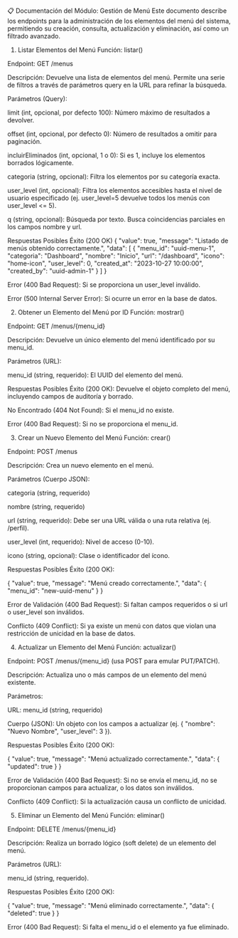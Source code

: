 📋 Documentación del Módulo: Gestión de Menú
Este documento describe los endpoints para la administración de los elementos del menú del sistema, permitiendo su creación, consulta, actualización y eliminación, así como un filtrado avanzado.

1. Listar Elementos del Menú
Función: listar()

Endpoint: GET /menus

Descripción: Devuelve una lista de elementos del menú. Permite una serie de filtros a través de parámetros query en la URL para refinar la búsqueda.

Parámetros (Query):

limit (int, opcional, por defecto 100): Número máximo de resultados a devolver.

offset (int, opcional, por defecto 0): Número de resultados a omitir para paginación.

incluirEliminados (int, opcional, 1 o 0): Si es 1, incluye los elementos borrados lógicamente.

categoria (string, opcional): Filtra los elementos por su categoría exacta.

user_level (int, opcional): Filtra los elementos accesibles hasta el nivel de usuario especificado (ej. user_level=5 devuelve todos los menús con user_level <= 5).

q (string, opcional): Búsqueda por texto. Busca coincidencias parciales en los campos nombre y url.

Respuestas Posibles
Éxito (200 OK)
{
  "value": true,
  "message": "Listado de menús obtenido correctamente.",
  "data": [
    {
      "menu_id": "uuid-menu-1",
      "categoria": "Dashboard",
      "nombre": "Inicio",
      "url": "/dashboard",
      "icono": "home-icon",
      "user_level": 0,
      "created_at": "2023-10-27 10:00:00",
      "created_by": "uuid-admin-1"
    }
  ]
}

Error (400 Bad Request): Si se proporciona un user_level inválido.

Error (500 Internal Server Error): Si ocurre un error en la base de datos.

2. Obtener un Elemento del Menú por ID
Función: mostrar()

Endpoint: GET /menus/{menu_id}

Descripción: Devuelve un único elemento del menú identificado por su menu_id.

Parámetros (URL):

menu_id (string, requerido): El UUID del elemento del menú.

Respuestas Posibles
Éxito (200 OK): Devuelve el objeto completo del menú, incluyendo campos de auditoría y borrado.

No Encontrado (404 Not Found): Si el menu_id no existe.

Error (400 Bad Request): Si no se proporciona el menu_id.

3. Crear un Nuevo Elemento del Menú
Función: crear()

Endpoint: POST /menus

Descripción: Crea un nuevo elemento en el menú.

Parámetros (Cuerpo JSON):

categoria (string, requerido)

nombre (string, requerido)

url (string, requerido): Debe ser una URL válida o una ruta relativa (ej. /perfil).

user_level (int, requerido): Nivel de acceso (0-10).

icono (string, opcional): Clase o identificador del ícono.

Respuestas Posibles
Éxito (200 OK):

{
  "value": true,
  "message": "Menú creado correctamente.",
  "data": { "menu_id": "new-uuid-menu" }
}

Error de Validación (400 Bad Request): Si faltan campos requeridos o si url o user_level son inválidos.

Conflicto (409 Conflict): Si ya existe un menú con datos que violan una restricción de unicidad en la base de datos.

4. Actualizar un Elemento del Menú
Función: actualizar()

Endpoint: POST /menus/{menu_id} (usa POST para emular PUT/PATCH).

Descripción: Actualiza uno o más campos de un elemento del menú existente.

Parámetros:

URL: menu_id (string, requerido)

Cuerpo (JSON): Un objeto con los campos a actualizar (ej. { "nombre": "Nuevo Nombre", "user_level": 3 }).

Respuestas Posibles
Éxito (200 OK):

{
  "value": true,
  "message": "Menú actualizado correctamente.",
  "data": { "updated": true }
}

Error de Validación (400 Bad Request): Si no se envía el menu_id, no se proporcionan campos para actualizar, o los datos son inválidos.

Conflicto (409 Conflict): Si la actualización causa un conflicto de unicidad.

5. Eliminar un Elemento del Menú
Función: eliminar()

Endpoint: DELETE /menus/{menu_id}

Descripción: Realiza un borrado lógico (soft delete) de un elemento del menú.

Parámetros (URL):

menu_id (string, requerido).

Respuestas Posibles
Éxito (200 OK):

{
  "value": true,
  "message": "Menú eliminado correctamente.",
  "data": { "deleted": true }
}

Error (400 Bad Request): Si falta el menu_id o el elemento ya fue eliminado.